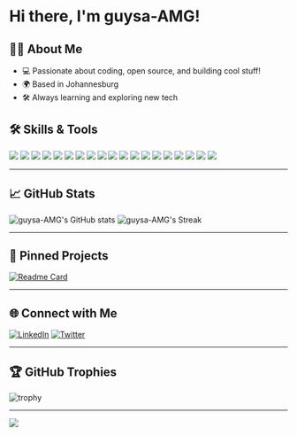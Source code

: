 # Hi there, I'm guysa-AMG! 


## 👨‍💻 About Me

- 💻 Passionate about coding, open source, and building cool stuff!
- 🌍 Based in Johannesburg
- 🛠️ Always learning and exploring new tech



## 🛠️ Skills & Tools

<img src="https://img.shields.io/badge/-Python-3776AB?style=flat-square&logo=python&logoColor=white"/>
<img src="https://img.shields.io/badge/-JavaScript-F7B93E?style=flat-square&logo=javascript&logoColor=white"/>
<img src="https://img.shields.io/badge/-React-61DAFB?style=flat-square&logo=react&logoColor=white"/>
<img src="https://img.shields.io/badge/-Node.js-339933?style=flat-square&logo=node.js&logoColor=white"/>
<img src="https://img.shields.io/badge/-Git-F05032?style=flat-square&logo=git&logoColor=white"/>
<img src="https://img.shields.io/badge/C-00599C?style=flat-square&logo=c&logoColor=white"/>
<img src="https://img.shields.io/badge/C++-00599C?style=flat-square&logo=c%2b%2b&logoColor=white"/>
<img src="https://img.shields.io/badge/OpenCV-5C3EE8?style=flat-square&logo=opencv&logoColor=white"/>
<img src="https://img.shields.io/badge/Azure_DevOps-0078D7?style=flat-square&logo=azure-devops&logoColor=white"/>
<img src="https://img.shields.io/badge/CI%2FCD-222222?style=flat-square&logo=githubactions&logoColor=blue"/>
<img src="https://img.shields.io/badge/Flutter-02569B?style=flat-square&logo=flutter&logoColor=white"/>
<img src="https://img.shields.io/badge/Dart-0175C2?style=flat-square&logo=dart&logoColor=white"/>
<img src="https://img.shields.io/badge/Android-3DDC84?style=flat-square&logo=android&logoColor=white"/>
<img src="https://img.shields.io/badge/Java-007396?style=flat-square&logo=java&logoColor=white"/>
<img src="https://img.shields.io/badge/Linux-FCC624?style=flat-square&logo=linux&logoColor=black"/>
<img src="https://img.shields.io/badge/GitHub-181717?style=flat-square&logo=github&logoColor=white"/>
<img src="https://img.shields.io/badge/ASP.NET-512BD4?style=flat-square&logo=dotnet&logoColor=white"/>
<img src="https://img.shields.io/badge/C%23-239120?style=flat-square&logo=c-sharp&logoColor=white"/>
<img src="https://img.shields.io/badge/SDL2-FF6F00?style=flat-square&logo=slack&logoColor=white"/>
<!-- Add your favorite tech! -->

---

## 📈 GitHub Stats

![guysa-AMG's GitHub stats](https://github-readme-stats.vercel.app/api?username=guysa-AMG&show_icons=true&theme=radical)
![guysa-AMG's Streak](https://github-readme-streak-stats.herokuapp.com/?user=guysa-AMG&theme=radical)

---

## 🚀 Pinned Projects

<!-- Pin your best repositories here! Replace repo names with your own -->
[![Readme Card](https://github-readme-stats.vercel.app/api/pin/?username=guysa-AMG&repo=example-repo&theme=radical)](https://github.com/guysa-AMG/example-repo)

---

## 🌐 Connect with Me

[![LinkedIn](https://img.shields.io/badge/-LinkedIn-0077B5?style=flat-square&logo=linkedin&logoColor=white)](https://www.linkedin.com/in/your-linkedin)
[![Twitter](https://img.shields.io/badge/-Twitter-1da1f2?style=flat-square&logo=twitter&logoColor=white)](https://twitter.com/your-twitter)
<!-- Add your other socials here! -->

---

## 🏆 GitHub Trophies

![trophy](https://github-profile-trophy.vercel.app/?username=guysa-AMG&theme=radical)

---

![](https://komarev.com/ghpvc/?username=guysa-AMG&color=blue)

<!--
**guysa-AMG/guysa-AMG** is a ✨special✨ repository because its `README.md` (this file) appears on your GitHub profile!
-->
